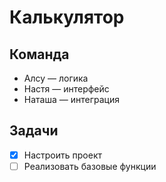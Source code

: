 # Калькулятор

## Команда
- Алсу — логика
- Настя — интерфейс
- Наташа — интеграция

## Задачи
- [X] Настроить проект
- [ ] Реализовать базовые функции
